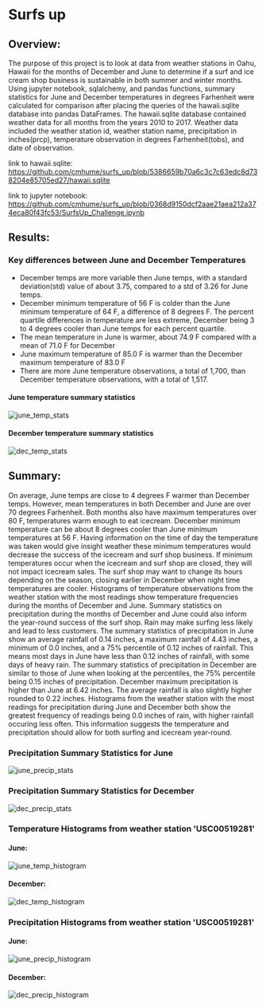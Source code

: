 # Surfs up


## Overview:

The purpose of this project is to look at data from weather stations in Oahu, Hawaii for the months of December and June to determine if a surf and ice cream shop business is sustainable in both summer and winter months.  Using jupyter notebook, sqlalchemy, and pandas functions, summary statistics for June and December temperatures in degrees Farhenheit were calculated for comparison after placing the queries of the hawaii.sqlite database into pandas DataFrames. The hawaii.sqlite database contained weather data for all months from the years 2010 to 2017. Weather data included the weather station id, weather station name, precipitation in inches(prcp), temperature observation in degrees Farhenheit(tobs), and date of observation.


link to hawaii.sqlite: https://github.com/cmhume/surfs_up/blob/5386659b70a6c3c7c63edc8d738204e85705ed27/hawaii.sqlite


link to jupyter notebook: https://github.com/cmhume/surfs_up/blob/0368d9150dcf2aae21aea212a374eca80f43fc53/SurfsUp_Challenge.ipynb


## Results:


### Key differences between June and December Temperatures


* December temps are more variable then June temps, with a standard deviation(std) value of about 3.75, compared to a std of 3.26 for June temps.
* December minimum temperature of 56 F is colder than the June minimum temperature of 64 F, a difference of 8 degrees F.  The percent quartile differences in temperature are less extreme, December being 3 to 4 degrees cooler than June temps for each percent quartile.
* The mean temperature in June is warmer, about 74.9 F compared with a mean of 71.0 F for December
* June maximum temperature of 85.0 F is warmer than the December maximum temperature of 83.0 F
* There are more June temperature observations, a total of 1,700, than December temperature observations, with a total of 1,517.


#### June temperature summary statistics

![june_temp_stats](https://user-images.githubusercontent.com/78699521/118415238-27739780-b65e-11eb-921a-a275468a0d48.png)


#### December temperature summary statistics


![dec_temp_stats](https://user-images.githubusercontent.com/78699521/118415248-31959600-b65e-11eb-8138-e5897d13aaed.png)


## Summary:


On average, June temps are close to 4 degrees F warmer than December temps.  However, mean temperatures in both December and June are over 70 degrees Farhenheit.  Both months also have maximum temperatures over 80 F, temperatures warm enough to eat icecream.  December minimum temperature can be about 8 degrees cooler than June minimum temperatures at 56 F.  Having information on the time of day the temperature was taken would give insight weather these minimum temperatures would decrease the success of the icecream and surf shop business.  If minimum temperatures occur when the icecream and surf shop are closed, they will not impact icecream sales.  The surf shop may want to change its hours depending on the season, closing earlier in December when night time temperatures are cooler.  Histograms of temperature observations from the weather station with the most readings show temperature frequencies during the months of December and June.  Summary statistics on precipitation during the months of December and June could also inform the year-round success of the surf shop.  Rain may make surfing less likely and lead to less customers. The summary statistics of precipitation in June show an average rainfall of 0.14 inches, a maximum rainfall of 4.43 inches, a minimum of 0.0 inches, and a 75% percentile of 0.12 inches of rainfall.  This means most days in June have less than 0.12 inches of rainfall, with some days of heavy rain.  The summary statistics of precipitation in December are similar to those of June when looking at the percentiles, the 75% percentile being 0.15 inches of precipitation.  December maximum precipitation is higher than June at 6.42 inches. The average rainfall is also slightly higher rounded to 0.22 inches.  Histograms from the weather station with the most readings for precipitation during June and December both show the greatest frequency of readings being 0.0 inches of rain, with higher rainfall occuring less often.  This information suggests the temperature and precipitation should allow for both surfing and icecream year-round.


### Precipitation Summary Statistics for June


![june_precip_stats](https://user-images.githubusercontent.com/78699521/118415255-3e19ee80-b65e-11eb-8d16-760ab8cd5d05.png)


### Precipitation Summary Statistics for December


![dec_precip_stats](https://user-images.githubusercontent.com/78699521/118415269-4540fc80-b65e-11eb-8857-ae1ff3c264bc.png)


### Temperature Histograms from weather station 'USC00519281'


#### June:
![june_temp_histogram](https://user-images.githubusercontent.com/78699521/118415286-5558dc00-b65e-11eb-8d75-e6a21b5e075c.png)


#### December:
![dec_temp_histogram](https://user-images.githubusercontent.com/78699521/118415297-66a1e880-b65e-11eb-99f2-e1ee7e053fae.png)


### Precipitation Histograms from weather station 'USC00519281'


#### June:
![june_precip_histogram](https://user-images.githubusercontent.com/78699521/118415310-77eaf500-b65e-11eb-9d3c-25cea51e75ff.png)


#### December:
![dec_precip_histogram](https://user-images.githubusercontent.com/78699521/118415319-81745d00-b65e-11eb-8d3f-dcd98b14660a.png)


